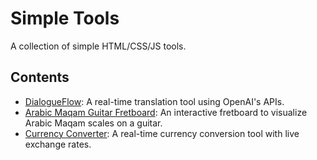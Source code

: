 # Simple Tools

A collection of simple HTML/CSS/JS tools.

## Contents

- [DialogueFlow](https://iamaziz.github.io/translate.html): A real-time translation tool using OpenAI's APIs.
- [Arabic Maqam Guitar Fretboard](https://iamaziz.github.io/maqam_guitar): An interactive fretboard to visualize Arabic Maqam scales on a guitar.
- [Currency Converter](https://iamaziz.github.io/currency): A real-time currency conversion tool with live exchange rates.


